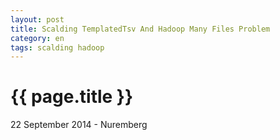 ```yaml
---
layout: post
title: Scalding TemplatedTsv And Hadoop Many Files Problem
category: en
tags: scalding hadoop
---
```


{{ page.title }}
================

<p class="meta">22 September 2014 - Nuremberg</p>
